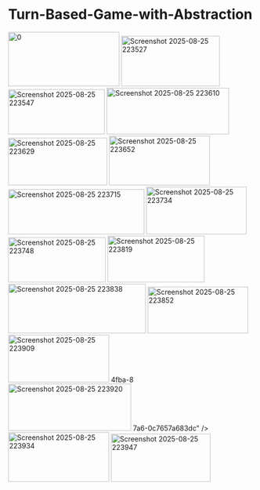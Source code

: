 # Turn-Based-Game-with-Abstraction
<img width="227" height="111" alt="0" src="https://github.com/user-attachments/assets/6e6e572f-87c3-4dd3-ac44-90563fc38c9d" />
<img width="201" height="103" alt="Screenshot 2025-08-25 223527" src="https://github.com/user-attachments/assets/c3a718b7-12bc-49a0-a748-084bdccf91af" />
<img width="197" height="92" alt="Screenshot 2025-08-25 223547" src="https://github.com/user-attachments/assets/8cb78f2d-243c-48d9-953b-a134dd6f56c4" />
<img width="250" height="95" alt="Screenshot 2025-08-25 223610" src="https://github.com/user-attachments/assets/e6553c79-65eb-49a0-a25c-29fe2e8b2b68" />
<img width="202" height="97" alt="Screenshot 2025-08-25 223629" src="https://github.com/user-attachments/assets/54e125ba-ee8d-4963-9e07-349d8a6af8dd" />
<img width="206" height="101" alt="Screenshot 2025-08-25 223652" src="https://github.com/user-attachments/assets/e0192f8b-bc79-4592-a9ed-0d15999eb67d" />
<img width="278" height="92" alt="Screenshot 2025-08-25 223715" src="https://github.com/user-attachments/assets/f3337ec7-4ee4-4867-8b7e-3056e47bfb9c" />
<img width="205" height="97" alt="Screenshot 2025-08-25 223734" src="https://github.com/user-attachments/assets/d6781fec-57f4-43f7-9c53-2775e3621cd2" />
<img width="199" height="92" alt="Screenshot 2025-08-25 223748" src="https://github.com/user-attachments/assets/994738b5-ad2a-4df3-82ae-ea1f41f1e67f" />
<img width="198" height="95" alt="Screenshot 2025-08-25 223819" src="https://github.com/user-attachments/assets/13229ce5-07e9-4707-a462-6efeebf4bdcc" />
<img width="281" height="101" alt="Screenshot 2025-08-25 223838" src="https://github.com/user-attachments/assets/409998d2-8ff8-4fe4-83aa-42a46431bed7" />
<img width="205" height="95" alt="Screenshot 2025-08-25 223852" src="https://github.com/user-attachments/assets/6419a03b-7612-490d-a4ff-ef0d72010f35" />
<img width="206" height="97" alt="Screenshot 2025-08-25 223909" src="https://github.com/user-attachments/assets/58626879-ac3f-4fa1-a52b-cb010352f871" />
4fba-8<img width="251" height="96" alt="Screenshot 2025-08-25 223920" src="https://github.com/user-attachments/assets/2d9a9304-3d3c-4e48-a77e-52367e64826f" />
7a6-0c7657a683dc" />
<img width="206" height="101" alt="Screenshot 2025-08-25 223934" src="https://github.com/user-attachments/assets/1611baee-d2bd-42d6-b85c-8c78983e8bed" />
<img width="203" height="98" alt="Screenshot 2025-08-25 223947" src="https://github.com/user-attachments/assets/9903292d-113a-4ba9-8c63-cd40fe41893f" />
